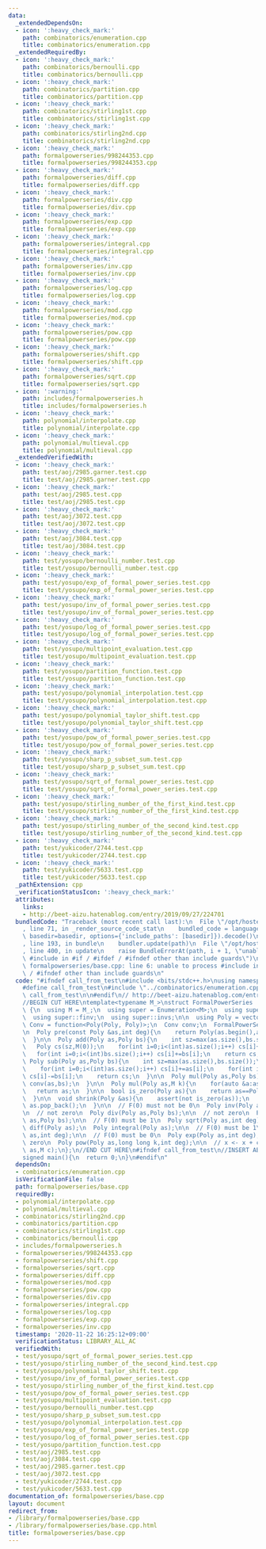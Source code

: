 ```yaml
---
data:
  _extendedDependsOn:
  - icon: ':heavy_check_mark:'
    path: combinatorics/enumeration.cpp
    title: combinatorics/enumeration.cpp
  _extendedRequiredBy:
  - icon: ':heavy_check_mark:'
    path: combinatorics/bernoulli.cpp
    title: combinatorics/bernoulli.cpp
  - icon: ':heavy_check_mark:'
    path: combinatorics/partition.cpp
    title: combinatorics/partition.cpp
  - icon: ':heavy_check_mark:'
    path: combinatorics/stirling1st.cpp
    title: combinatorics/stirling1st.cpp
  - icon: ':heavy_check_mark:'
    path: combinatorics/stirling2nd.cpp
    title: combinatorics/stirling2nd.cpp
  - icon: ':heavy_check_mark:'
    path: formalpowerseries/998244353.cpp
    title: formalpowerseries/998244353.cpp
  - icon: ':heavy_check_mark:'
    path: formalpowerseries/diff.cpp
    title: formalpowerseries/diff.cpp
  - icon: ':heavy_check_mark:'
    path: formalpowerseries/div.cpp
    title: formalpowerseries/div.cpp
  - icon: ':heavy_check_mark:'
    path: formalpowerseries/exp.cpp
    title: formalpowerseries/exp.cpp
  - icon: ':heavy_check_mark:'
    path: formalpowerseries/integral.cpp
    title: formalpowerseries/integral.cpp
  - icon: ':heavy_check_mark:'
    path: formalpowerseries/inv.cpp
    title: formalpowerseries/inv.cpp
  - icon: ':heavy_check_mark:'
    path: formalpowerseries/log.cpp
    title: formalpowerseries/log.cpp
  - icon: ':heavy_check_mark:'
    path: formalpowerseries/mod.cpp
    title: formalpowerseries/mod.cpp
  - icon: ':heavy_check_mark:'
    path: formalpowerseries/pow.cpp
    title: formalpowerseries/pow.cpp
  - icon: ':heavy_check_mark:'
    path: formalpowerseries/shift.cpp
    title: formalpowerseries/shift.cpp
  - icon: ':heavy_check_mark:'
    path: formalpowerseries/sqrt.cpp
    title: formalpowerseries/sqrt.cpp
  - icon: ':warning:'
    path: includes/formalpowerseries.h
    title: includes/formalpowerseries.h
  - icon: ':heavy_check_mark:'
    path: polynomial/interpolate.cpp
    title: polynomial/interpolate.cpp
  - icon: ':heavy_check_mark:'
    path: polynomial/multieval.cpp
    title: polynomial/multieval.cpp
  _extendedVerifiedWith:
  - icon: ':heavy_check_mark:'
    path: test/aoj/2985.garner.test.cpp
    title: test/aoj/2985.garner.test.cpp
  - icon: ':heavy_check_mark:'
    path: test/aoj/2985.test.cpp
    title: test/aoj/2985.test.cpp
  - icon: ':heavy_check_mark:'
    path: test/aoj/3072.test.cpp
    title: test/aoj/3072.test.cpp
  - icon: ':heavy_check_mark:'
    path: test/aoj/3084.test.cpp
    title: test/aoj/3084.test.cpp
  - icon: ':heavy_check_mark:'
    path: test/yosupo/bernoulli_number.test.cpp
    title: test/yosupo/bernoulli_number.test.cpp
  - icon: ':heavy_check_mark:'
    path: test/yosupo/exp_of_formal_power_series.test.cpp
    title: test/yosupo/exp_of_formal_power_series.test.cpp
  - icon: ':heavy_check_mark:'
    path: test/yosupo/inv_of_formal_power_series.test.cpp
    title: test/yosupo/inv_of_formal_power_series.test.cpp
  - icon: ':heavy_check_mark:'
    path: test/yosupo/log_of_formal_power_series.test.cpp
    title: test/yosupo/log_of_formal_power_series.test.cpp
  - icon: ':heavy_check_mark:'
    path: test/yosupo/multipoint_evaluation.test.cpp
    title: test/yosupo/multipoint_evaluation.test.cpp
  - icon: ':heavy_check_mark:'
    path: test/yosupo/partition_function.test.cpp
    title: test/yosupo/partition_function.test.cpp
  - icon: ':heavy_check_mark:'
    path: test/yosupo/polynomial_interpolation.test.cpp
    title: test/yosupo/polynomial_interpolation.test.cpp
  - icon: ':heavy_check_mark:'
    path: test/yosupo/polynomial_taylor_shift.test.cpp
    title: test/yosupo/polynomial_taylor_shift.test.cpp
  - icon: ':heavy_check_mark:'
    path: test/yosupo/pow_of_formal_power_series.test.cpp
    title: test/yosupo/pow_of_formal_power_series.test.cpp
  - icon: ':heavy_check_mark:'
    path: test/yosupo/sharp_p_subset_sum.test.cpp
    title: test/yosupo/sharp_p_subset_sum.test.cpp
  - icon: ':heavy_check_mark:'
    path: test/yosupo/sqrt_of_formal_power_series.test.cpp
    title: test/yosupo/sqrt_of_formal_power_series.test.cpp
  - icon: ':heavy_check_mark:'
    path: test/yosupo/stirling_number_of_the_first_kind.test.cpp
    title: test/yosupo/stirling_number_of_the_first_kind.test.cpp
  - icon: ':heavy_check_mark:'
    path: test/yosupo/stirling_number_of_the_second_kind.test.cpp
    title: test/yosupo/stirling_number_of_the_second_kind.test.cpp
  - icon: ':heavy_check_mark:'
    path: test/yukicoder/2744.test.cpp
    title: test/yukicoder/2744.test.cpp
  - icon: ':heavy_check_mark:'
    path: test/yukicoder/5633.test.cpp
    title: test/yukicoder/5633.test.cpp
  _pathExtension: cpp
  _verificationStatusIcon: ':heavy_check_mark:'
  attributes:
    links:
    - http://beet-aizu.hatenablog.com/entry/2019/09/27/224701
  bundledCode: "Traceback (most recent call last):\n  File \"/opt/hostedtoolcache/Python/3.9.1/x64/lib/python3.9/site-packages/onlinejudge_verify/documentation/build.py\"\
    , line 71, in _render_source_code_stat\n    bundled_code = language.bundle(stat.path,\
    \ basedir=basedir, options={'include_paths': [basedir]}).decode()\n  File \"/opt/hostedtoolcache/Python/3.9.1/x64/lib/python3.9/site-packages/onlinejudge_verify/languages/cplusplus.py\"\
    , line 193, in bundle\n    bundler.update(path)\n  File \"/opt/hostedtoolcache/Python/3.9.1/x64/lib/python3.9/site-packages/onlinejudge_verify/languages/cplusplus_bundle.py\"\
    , line 400, in update\n    raise BundleErrorAt(path, i + 1, \"unable to process\
    \ #include in #if / #ifdef / #ifndef other than include guards\")\nonlinejudge_verify.languages.cplusplus_bundle.BundleErrorAt:\
    \ formalpowerseries/base.cpp: line 6: unable to process #include in #if / #ifdef\
    \ / #ifndef other than include guards\n"
  code: "#ifndef call_from_test\n#include <bits/stdc++.h>\nusing namespace std;\n\n\
    #define call_from_test\n#include \"../combinatorics/enumeration.cpp\"\n#undef\
    \ call_from_test\n\n#endif\n// http://beet-aizu.hatenablog.com/entry/2019/09/27/224701\n\
    //BEGIN CUT HERE\ntemplate<typename M_>\nstruct FormalPowerSeries : Enumeration<M_>\
    \ {\n  using M = M_;\n  using super = Enumeration<M>;\n  using super::fact;\n\
    \  using super::finv;\n  using super::invs;\n\n  using Poly = vector<M>;\n  using\
    \ Conv = function<Poly(Poly, Poly)>;\n  Conv conv;\n  FormalPowerSeries(Conv conv):conv(conv){}\n\
    \n  Poly pre(const Poly &as,int deg){\n    return Poly(as.begin(),as.begin()+min((int)as.size(),deg));\n\
    \  }\n\n  Poly add(Poly as,Poly bs){\n    int sz=max(as.size(),bs.size());\n \
    \   Poly cs(sz,M(0));\n    for(int i=0;i<(int)as.size();i++) cs[i]+=as[i];\n \
    \   for(int i=0;i<(int)bs.size();i++) cs[i]+=bs[i];\n    return cs;\n  }\n\n \
    \ Poly sub(Poly as,Poly bs){\n    int sz=max(as.size(),bs.size());\n    Poly cs(sz,M(0));\n\
    \    for(int i=0;i<(int)as.size();i++) cs[i]+=as[i];\n    for(int i=0;i<(int)bs.size();i++)\
    \ cs[i]-=bs[i];\n    return cs;\n  }\n\n  Poly mul(Poly as,Poly bs){\n    return\
    \ conv(as,bs);\n  }\n\n  Poly mul(Poly as,M k){\n    for(auto &a:as) a*=k;\n \
    \   return as;\n  }\n\n  bool is_zero(Poly as){\n    return as==Poly(as.size(),0);\n\
    \  }\n\n  void shrink(Poly &as){\n    assert(not is_zero(as));\n    while(as.back()==M(0))\
    \ as.pop_back();\n  }\n\n  // F(0) must not be 0\n  Poly inv(Poly as,int deg);\n\
    \n  // not zero\n  Poly div(Poly as,Poly bs);\n\n  // not zero\n  Poly mod(Poly\
    \ as,Poly bs);\n\n  // F(0) must be 1\n  Poly sqrt(Poly as,int deg);\n\n  Poly\
    \ diff(Poly as);\n  Poly integral(Poly as);\n\n  // F(0) must be 1\n  Poly log(Poly\
    \ as,int deg);\n\n  // F(0) must be 0\n  Poly exp(Poly as,int deg);\n\n  // not\
    \ zero\n  Poly pow(Poly as,long long k,int deg);\n\n  // x <- x + c\n  Poly shift(Poly\
    \ as,M c);\n};\n//END CUT HERE\n#ifndef call_from_test\n//INSERT ABOVE HERE\n\
    signed main(){\n  return 0;\n}\n#endif\n"
  dependsOn:
  - combinatorics/enumeration.cpp
  isVerificationFile: false
  path: formalpowerseries/base.cpp
  requiredBy:
  - polynomial/interpolate.cpp
  - polynomial/multieval.cpp
  - combinatorics/stirling2nd.cpp
  - combinatorics/partition.cpp
  - combinatorics/stirling1st.cpp
  - combinatorics/bernoulli.cpp
  - includes/formalpowerseries.h
  - formalpowerseries/998244353.cpp
  - formalpowerseries/shift.cpp
  - formalpowerseries/sqrt.cpp
  - formalpowerseries/diff.cpp
  - formalpowerseries/mod.cpp
  - formalpowerseries/pow.cpp
  - formalpowerseries/div.cpp
  - formalpowerseries/integral.cpp
  - formalpowerseries/log.cpp
  - formalpowerseries/exp.cpp
  - formalpowerseries/inv.cpp
  timestamp: '2020-11-22 16:25:12+09:00'
  verificationStatus: LIBRARY_ALL_AC
  verifiedWith:
  - test/yosupo/sqrt_of_formal_power_series.test.cpp
  - test/yosupo/stirling_number_of_the_second_kind.test.cpp
  - test/yosupo/polynomial_taylor_shift.test.cpp
  - test/yosupo/inv_of_formal_power_series.test.cpp
  - test/yosupo/stirling_number_of_the_first_kind.test.cpp
  - test/yosupo/pow_of_formal_power_series.test.cpp
  - test/yosupo/multipoint_evaluation.test.cpp
  - test/yosupo/bernoulli_number.test.cpp
  - test/yosupo/sharp_p_subset_sum.test.cpp
  - test/yosupo/polynomial_interpolation.test.cpp
  - test/yosupo/exp_of_formal_power_series.test.cpp
  - test/yosupo/log_of_formal_power_series.test.cpp
  - test/yosupo/partition_function.test.cpp
  - test/aoj/2985.test.cpp
  - test/aoj/3084.test.cpp
  - test/aoj/2985.garner.test.cpp
  - test/aoj/3072.test.cpp
  - test/yukicoder/2744.test.cpp
  - test/yukicoder/5633.test.cpp
documentation_of: formalpowerseries/base.cpp
layout: document
redirect_from:
- /library/formalpowerseries/base.cpp
- /library/formalpowerseries/base.cpp.html
title: formalpowerseries/base.cpp
---
```

